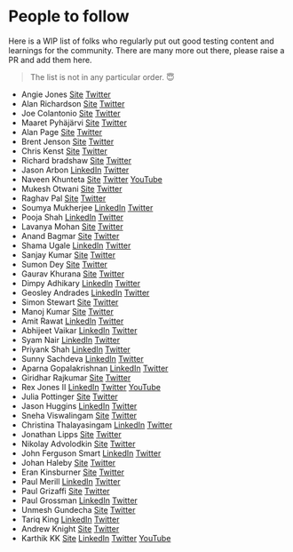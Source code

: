 ﻿# People to follow

Here is a WIP list of folks who regularly put out good testing content and learnings for the
community. There are many more out there, please raise a PR and add them here.

> The list is not in any particular order. 😇

- Angie Jones [Site](https://angiejones.tech/) [Twitter](https://twitter.com/techgirl1908)
- Alan Richardson [Site](https://www.eviltester.com/) [Twitter](https://twitter.com/eviltester)
- Joe Colantonio [Site](https://testguild.com/) [Twitter](https://twitter.com/joecolantonio)
- Maaret Pyhäjärvi [Site](https://maaretp.com/) [Twitter](https://twitter.com/maaretp)
- Alan Page [Site](https://angryweasel.com/blog/) [Twitter](https://twitter.com/alanpage)
- Brent Jenson [Site](https://testastic.wordpress.com/) [Twitter](https://twitter.com/BrentMJensen)
- Chris Kenst [Site](https://www.kenst.com/about/) [Twitter](https://twitter.com/ckenst)
- Richard bradshaw [Site](https://thefriendlytester.co.uk/)
  [Twitter](https://twitter.com/FriendlyTester)
- Jason Arbon [LinkedIn](https://www.linkedin.com/in/jasonarbon/)
  [Twitter](https://twitter.com/jarbon)
- Naveen Khunteta [Site](https://naveenautomationlabs.com/)
  [Twitter](https://twitter.com/naveenkhunteta) [YouTube](https://www.youtube.com/user/naveenanimation20)
- Mukesh Otwani [Site](https://learn-automation.com/) [Twitter](https://twitter.com/MukeshOtwani)
- Raghav Pal [Site](https://automationstepbystep.com/)
  [Twitter](https://twitter.com/LearnWithRaghav)
- Soumya Mukherjee [LinkedIn](https://www.linkedin.com/in/mukherjeesoumya/)
  [Twitter](https://twitter.com/QASoumya)
- Pooja Shah [LinkedIn](https://www.linkedin.com/in/techgirlpooja/)
  [Twitter](https://twitter.com/TechGirlPooja)
- Lavanya Mohan [Site](https://bitweft.com/) [Twitter](https://twitter.com/LavanyaMohan210)
- Anand Bagmar [Site](https://essenceoftesting.blogspot.com/)
  [Twitter](https://twitter.com/BagmarAnand)
- Shama Ugale [LinkedIn](https://www.linkedin.com/in/shama-ugale-7a95b549/)
  [Twitter](https://twitter.com/UgaleShama)
- Sanjay Kumar [Site](https://selectorshub.com/) [Twitter](https://twitter.com/SanjayKumaarr)
- Sumon Dey [Site](http://www.sumondey.com/) [Twitter](https://twitter.com/blackrov2sum)
- Gaurav Khurana [Site](https://udzial.com/) [Twitter](https://twitter.com/gauravkhuraana)
- Dimpy Adhikary [LinkedIn](https://www.linkedin.com/in/dimpy-adhikary/)
  [Twitter](https://twitter.com/DimpyAd)
- Geosley Andrades [LinkedIn](https://www.linkedin.com/in/geosley-andrades/)
  [Twitter](https://twitter.com/Geosley)
- Simon Stewart [Site](https://www.rocketpoweredjetpants.com/) [Twitter](https://twitter.com/shs96c)
- Manoj Kumar [Site](http://www.assertselenium.com/) [Twitter](https://twitter.com/manoj9788)
- Amit Rawat [LinkedIn](https://www.linkedin.com/in/amit-rawat-3530566/)
  [Twitter](https://twitter.com/sahajamit)
- Abhijeet Vaikar [LinkedIn](https://www.linkedin.com/in/abhijeetvaikar/)
  [Twitter](https://twitter.com/AbhijeetVaikar)
- Syam Nair [LinkedIn](https://www.linkedin.com/in/syam-sasi/)
  [Twitter](https://twitter.com/syam_s_nair)
- Priyank Shah [LinkedIn](https://www.linkedin.com/in/priyankshahqa/)
  [Twitter](https://twitter.com/priyank217)
- Sunny Sachdeva [LinkedIn](https://www.linkedin.com/in/sunny-sachdeva-b2668414/)
  [Twitter](https://twitter.com/SunnySachdeva85)
- Aparna Gopalakrishnan [LinkedIn](https://www.linkedin.com/in/aparna-a-gopalakrishnan-8088765a/)
  [Twitter](https://twitter.com/aparna2019)
- Giridhar Rajkumar [Site](https://learndevtestops.com/) [Twitter](https://twitter.com/vgrk2017)
- Rex Jones II [LinkedIn](https://www.linkedin.com/in/rexjones34/)
  [Twitter](https://twitter.com/RexJonesII) [YouTube](https://www.youtube.com/channel/UCBU_TzaPsDXXeQ3ItUYKaJg)
- Julia Pottinger [Site](https://juliapottinger.com/) [Twitter](https://twitter.com/ailuj876)
- Jason Huggins [LinkedIn](https://www.linkedin.com/in/jrhuggins/)
  [Twitter](https://twitter.com/hugs)
- Sneha Viswalingam [Site](https://linktr.ee/code_her_stories)
  [Twitter](https://twitter.com/sviswalingam)
- Christina Thalayasingam [LinkedIn](https://www.linkedin.com/in/christina-thalayasingam-1b5a94a2/)
  [Twitter](https://twitter.com/ChristinaThalay)
- Jonathan Lipps [Site](https://jlipps.com/) [Twitter](https://twitter.com/jlipps)
- Nikolay Advolodkin [Site](https://ultimateqa.com/) [Twitter](https://twitter.com/Nikolay_A00)
- John Ferguson Smart [LinkedIn](https://www.linkedin.com/in/john-ferguson-smart/)
  [Twitter](https://twitter.com/wakaleo)
- Johan Haleby [Site](https://code.haleby.se/) [Twitter](https://twitter.com/johanhaleby)
- Eran Kinsburner [Site](https://continuoustesting.blog/) [Twitter](https://twitter.com/ek121268)
- Paul Merill [LinkedIn](https://www.linkedin.com/in/dpaulmerrill/)
  [Twitter](https://twitter.com/dpaulmerrill)
- Paul Grizaffi [Site](https://responsibleautomation.wordpress.com/)
  [Twitter](https://twitter.com/pgrizzaffi)
- Paul Grossman [LinkedIn](https://www.linkedin.com/in/pmgrossman/)
  [Twitter](https://twitter.com/DarkArtsWizard)
- Unmesh Gundecha [Site](https://www.amazon.com/~/e/B00ATKDJOA)
  [Twitter](https://twitter.com/upgundecha)
- Tariq King [LinkedIn](https://www.linkedin.com/in/tariqking/)
  [Twitter](https://twitter.com/tariq_king)
- Andrew Knight [Site](https://automationpanda.com/) [Twitter](https://twitter.com/AutomationPanda)
- Karthik KK [Site](https://www.executeautomation.com/)
  [LinkedIn](https://www.linkedin.com/in/karthikkk/) [Twitter](https://twitter.com/kartamd)
  [YouTube](https://www.youtube.com/channel/UCO1aucBAJgFR8odzfXOZ5uw)
